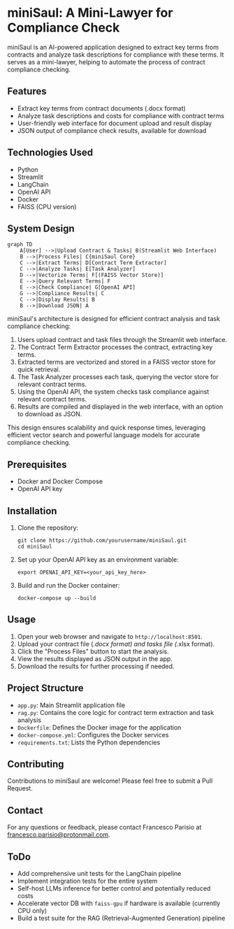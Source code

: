 # miniSaul: A Mini-Lawyer for Compliance Check

miniSaul is an AI-powered application designed to extract key terms from contracts and analyze task descriptions for compliance with these terms. It serves as a mini-lawyer, helping to automate the process of contract compliance checking.

## Features

- Extract key terms from contract documents (.docx format)
- Analyze task descriptions and costs for compliance with contract terms
- User-friendly web interface for document upload and result display
- JSON output of compliance check results, available for download

## Technologies Used

- Python
- Streamlit
- LangChain
- OpenAI API
- Docker
- FAISS (CPU version)

## System Design

```mermaid
graph TD
    A[User] -->|Upload Contract & Tasks| B(Streamlit Web Interface)
    B -->|Process Files| C{miniSaul Core}
    C -->|Extract Terms| D[Contract Term Extractor]
    C -->|Analyze Tasks| E[Task Analyzer]
    D -->|Vectorize Terms| F[(FAISS Vector Store)]
    E -->|Query Relevant Terms| F
    E -->|Check Compliance| G[OpenAI API]
    G -->|Compliance Results| C
    C -->|Display Results| B
    B -->|Download JSON| A
```

miniSaul's architecture is designed for efficient contract analysis and task compliance checking:

1. Users upload contract and task files through the Streamlit web interface.
2. The Contract Term Extractor processes the contract, extracting key terms.
3. Extracted terms are vectorized and stored in a FAISS vector store for quick retrieval.
4. The Task Analyzer processes each task, querying the vector store for relevant contract terms.
5. Using the OpenAI API, the system checks task compliance against relevant contract terms.
6. Results are compiled and displayed in the web interface, with an option to download as JSON.

This design ensures scalability and quick response times, leveraging efficient vector search and powerful language models for accurate compliance checking.

## Prerequisites

- Docker and Docker Compose
- OpenAI API key

## Installation

1. Clone the repository:
   ```
   git clone https://github.com/yourusername/miniSaul.git
   cd miniSaul
   ```

2. Set up your OpenAI API key as an environment variable:
   ```
   export OPENAI_API_KEY=<your_api_key_here>
   ```

3. Build and run the Docker container:
   ```
   docker-compose up --build
   ```

## Usage

1. Open your web browser and navigate to `http://localhost:8501`.
2. Upload your contract file (*.docx format) and tasks file (*.xlsx format).
3. Click the "Process Files" button to start the analysis.
4. View the results displayed as JSON output in the app.
5. Download the results for further processing if needed.

## Project Structure

- `app.py`: Main Streamlit application file
- `rag.py`: Contains the core logic for contract term extraction and task analysis
- `Dockerfile`: Defines the Docker image for the application
- `docker-compose.yml`: Configures the Docker services
- `requirements.txt`: Lists the Python dependencies

## Contributing

Contributions to miniSaul are welcome! Please feel free to submit a Pull Request.

## Contact

For any questions or feedback, please contact Francesco Parisio at francesco.parisio@protonmail.com.

## ToDo

- Add comprehensive unit tests for the LangChain pipeline
- Implement integration tests for the entire system
- Self-host LLMs inference for better control and potentially reduced costs
- Accelerate vector DB with `faiss-gpu` if hardware is available (currently CPU only)
- Build a test suite for the RAG (Retrieval-Augmented Generation) pipeline
